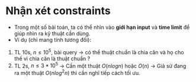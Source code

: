 # Nhận xét constraints
- Trong một số bài toán, ta có thể nhìn vào **giới hạn input** và **time limit** để giúp nhìn ra kỹ thuật cần dùng. 
- Ví dụ (chỉ mang tính tương đối): 
1. TL 10s, $n\leq10^5$, bài query -> có thể thuật chuẩn là chia căn và họ cho thế vì chia căn là thuật chuẩn ? 
2. TL 2s, $n\leq 3*10^5$ -> Cần một thuật $O(nlogn)$ hoặc $O(n)$ -> Giả sử đang ra một thuật $O(nlog^2n)$ thì cần nghĩ tiếp cách tối ưu. 